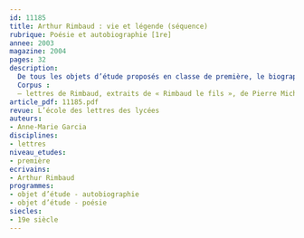 ```yaml
---
id: 11185
title: Arthur Rimbaud : vie et légende (séquence)
rubrique: Poésie et autobiographie [1re]
annee: 2003
magazine: 2004
pages: 32
description: 
  De tous les objets d’étude proposés en classe de première, le biographique est celui qui offre le champ d’exploration le plus large. Comment aborder ce vaste domaine sans le réduire, comme c’est souvent le cas, à l’une de ses formes ? Comment, inversement, si l’on veut tout parcourir, ne pas tomber dans le piège de l’éparpillement ? Depuis le collège, les élèves sont confrontés à un exercice dont ils ne comprennent pas toujours l’intérêt : chercher des renseignements biographiques sur un auteur. On sait, par expérience, combien ce type de recherche donne des résultats réducteurs, vains et ennuyeux. Rimbaud semble l’auteur idéal pour lier étude biographique et lecture d’une œuvre. L’un des intérêts de cette séquence est de donner quelques outils conceptuels pour faire la part des choses entre une œuvre géniale et un mythe peut-être excessif.
  Corpus :
  – lettres de Rimbaud, extraits de « Rimbaud le fils », de Pierre Michon, de « Arthur Rimbaud », de Jean-Jacques Lefrère, des « Écrits sur Rimbaud » de Verlaine, un texte de René Char, ainsi que des documents iconographiques.
article_pdf: 11185.pdf
revue: L’école des lettres des lycées
auteurs:
- Anne-Marie Garcia
disciplines:
- lettres
niveau_etudes:
- première
ecrivains:
- Arthur Rimbaud
programmes:
- objet d’étude - autobiographie
- objet d’étude - poésie
siecles:
- 19e siècle
---
```

